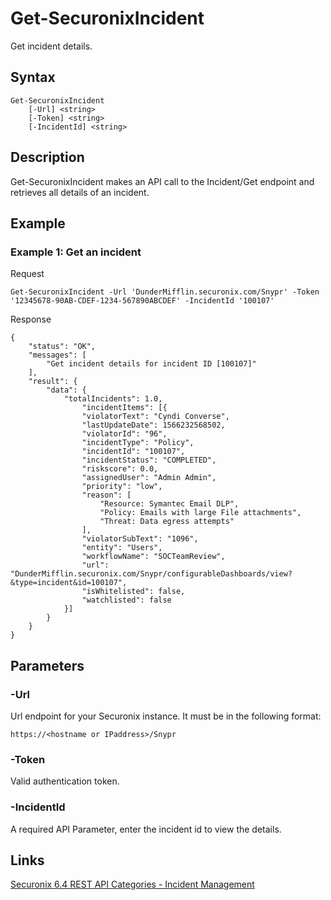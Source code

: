 # Get-SecuronixIncident
Get incident details.

## Syntax
```
Get-SecuronixIncident
    [-Url] <string>
    [-Token] <string>
    [-IncidentId] <string>
```

## Description
Get-SecuronixIncident makes an API call to the Incident/Get endpoint and retrieves all details of an incident.

## Example

### Example 1: Get an incident
Request
```
Get-SecuronixIncident -Url 'DunderMifflin.securonix.com/Snypr' -Token '12345678-90AB-CDEF-1234-567890ABCDEF' -IncidentId '100107'
```

Response
```
{
    "status": "OK",
    "messages": [
        "Get incident details for incident ID [100107]"
    ],
    "result": {
        "data": {
            "totalIncidents": 1.0,
                "incidentItems": [{
                "violatorText": "Cyndi Converse",
                "lastUpdateDate": 1566232568502,
                "violatorId": "96",
                "incidentType": "Policy",
                "incidentId": "100107",
                "incidentStatus": "COMPLETED",
                "riskscore": 0.0,
                "assignedUser": "Admin Admin",
                "priority": "low",
                "reason": [
                    "Resource: Symantec Email DLP",
                    "Policy: Emails with large File attachments",
                    "Threat: Data egress attempts"
                ],
                "violatorSubText": "1096",
                "entity": "Users",
                "workflowName": "SOCTeamReview",
                "url": "DunderMifflin.securonix.com/Snypr/configurableDashboards/view?&type=incident&id=100107",
                "isWhitelisted": false,
                "watchlisted": false
            }]
        }
    }
}
```

## Parameters

### -Url
Url endpoint for your Securonix instance.
It must be in the following format:
```
https://<hostname or IPaddress>/Snypr
```
### -Token
Valid authentication token.

### -IncidentId
A required API Parameter, enter the incident id to view the details.

## Links
[Securonix 6.4 REST API Categories - Incident Management](https://documentation.securonix.com/onlinedoc/Content/6.4%20Cloud/Content/SNYPR%206.4/6.4%20Guides/Web%20Services/6.4_REST%20API%20Categories.htm#IncidentManagement)